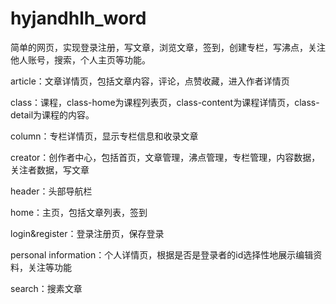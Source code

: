 # hyjandhlh_word
简单的网页，实现登录注册，写文章，浏览文章，签到，创建专栏，写沸点，关注他人账号，搜索，个人主页等功能。

article：文章详情页，包括文章内容，评论，点赞收藏，进入作者详情页

class：课程，class-home为课程列表页，class-content为课程详情页，class-detail为课程的内容。

column：专栏详情页，显示专栏信息和收录文章

creator：创作者中心，包括首页，文章管理，沸点管理，专栏管理，内容数据，关注者数据，写文章

header：头部导航栏

home：主页，包括文章列表，签到

login&register：登录注册页，保存登录

personal information：个人详情页，根据是否是登录者的id选择性地展示编辑资料，关注等功能

search：搜素文章
